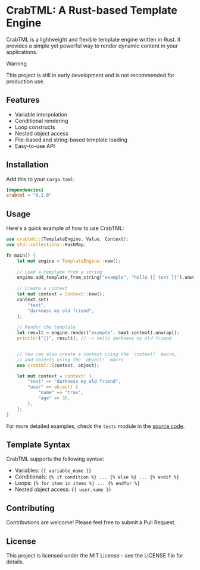 # CrabTML: A Rust-based Template Engine

CrabTML is a lightweight and flexible template engine written in Rust. It provides a simple yet powerful way to render dynamic content in your applications.

> [!WARNING]  
> This project is still in early development and is not recommended for production use.

## Features

- Variable interpolation
- Conditional rendering
- Loop constructs
- Nested object access
- File-based and string-based template loading
- Easy-to-use API

## Installation

Add this to your `Cargo.toml`:

```toml
[dependencies]
crabtml = "0.1.0"
```

## Usage

Here's a quick example of how to use CrabTML:

```rust
use crabtml::{TemplateEngine, Value, Context};
use std::collections::HashMap;

fn main() {
    let mut engine = TemplateEngine::new();
    
    // Load a template from a string
    engine.add_template_from_string("example", "hello {{ text }}").unwrap();
    
    // Create a context
    let mut context = Context::new();
    context.set(
        "text",
        "darkness my old friend",
    );
    
    // Render the template
    let result = engine.render("example", &mut context).unwrap();
    println!("{}", result); // -> hello darkness my old friend


    // You can also create a context using the `context!` macro,
    // and objects using the `object!` macro
    use crabtml::{context, object};

    let mut context = context! {
        "text" => "darkness my old friend",
        "user" => object! {
            "name" => "trav",
            "age" => 35,
        },
    };
}
```

For more detailed examples, check the `tests` module in the [source code](https://github.com/trvswgnr/crabtml/blob/main/src/lib.rs#L455).

## Template Syntax

CrabTML supports the following syntax:

- Variables: `{{ variable_name }}`
- Conditionals: `{% if condition %} ... {% else %} ... {% endif %}`
- Loops: `{% for item in items %} ... {% endfor %}`
- Nested object access: `{{ user.name }}`

## Contributing

Contributions are welcome! Please feel free to submit a Pull Request.

## License

This project is licensed under the MIT License - see the LICENSE file for details.

